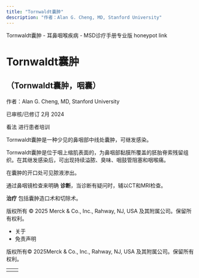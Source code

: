 ```yaml
---
title: "Tornwaldt囊肿"
description: "作者：Alan G. Cheng, MD, Stanford University"
---
```


﻿Tornwaldt囊肿 - 耳鼻咽喉疾病 - MSD诊疗手册专业版 honeypot link

# Tornwaldt囊肿

## （Tornwaldt囊肿，咽囊）

作者：Alan G. Cheng, MD, Stanford University

已审核/已修订 2月 2024

看法 进行患者培训

Tornwaldt囊肿是一种少见的鼻咽部中线处囊肿，可继发感染。

Tornwaldt囊肿是位于咽上缩肌表面的，为鼻咽部黏膜所覆盖的胚胎脊索残留组织。在其继发感染后，可出现持续溢脓、臭味、咽鼓管阻塞和咽喉痛。

在囊肿的开口处可见脓液渗出。

通过鼻咽镜检查来明确 **诊断**，当诊断有疑问时，辅以CT和MRI检查。

**治疗** 包括囊肿造口术和切除术。



版权所有 © 2025
Merck & Co., Inc., Rahway, NJ, USA 及其附属公司。保留所有权利。

- 关于
- 免责声明

版权所有© 2025Merck & Co., Inc., Rahway, NJ, USA 及其附属公司。保留所有权利。

|     |     |
| --- | --- |
|  |  |